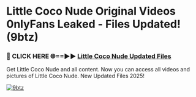 # Little Coco Nude Original Videos 0nlyFans Leaked - Files Updated! (9btz)

<h3>🔴 CLICK HERE 🌐==►► <a href="https://tinyurl.com/yrmya6cz" rel="nofollow">Little Coco Nude Updated Files</a></h3>

Get Little Coco Nude and all content. Now you can access all videos and pictures of Little Coco Nude. New Updated Files 2025!

[![9btz](https://i.imgur.com/FMdXYCs.gif)](https://tinyurl.com/yrmya6cz)

